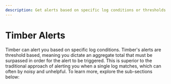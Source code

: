 ```yaml
---
description: Get alerts based on specific log conditions or thresholds.
---
```

# Timber Alerts

Timber can alert you based on specific log conditions. Timber's alerts are threshold based, meaning you dictate an aggregate total that must be surpassed in order for the alert to be triggered. This is superior to the traditional approach of alerting you when a single log matches, which can often by noisy and unhelpful. To learn more, explore the sub-sections below:
